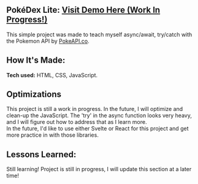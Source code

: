 ## PokéDex Lite: <a target="_blank" href="https://pokedexlookup.netlify.app">Visit Demo Here (Work In Progress!)</a> 

This simple project was made to teach myself async/await, try/catch with the Pokemon API by <a target="_blank" href="https://pokeapi.co/">PokeAPI.co</a>.

## How It's Made:

**Tech used:** HTML, CSS, JavaScript. 

## Optimizations

This project is still a work in progress. In the future, I will optimize and clean-up the JavaScript. The 'try' in the async function looks very heavy, and I will figure out how to address that as I learn more. <br />
In the future, I'd like to use either Svelte or React for this project and get more practice in with those libraries.

## Lessons Learned:

Still learning! Project is still in progress, I will update this section at a later time!
